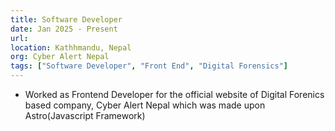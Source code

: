 ```yaml
---
title: Software Developer
date: Jan 2025 - Present
url: 
location: Kathhmandu, Nepal
org: Cyber Alert Nepal
tags: ["Software Developer", "Front End", "Digital Forensics"]
---
```


- Worked as Frontend Developer for the official website of Digital Forenics based company, Cyber Alert Nepal which was made upon Astro(Javascript Framework)
